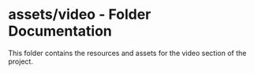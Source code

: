 # assets/video - Folder Documentation
This folder contains the resources and assets for the video section of the project.
